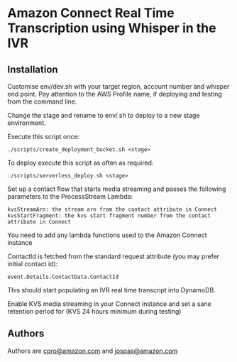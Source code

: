 # Amazon Connect Real Time Transcription using Whisper in the IVR

## Installation

Customise env/dev.sh with your target region, account number and whisper end point. Pay attention to the AWS Profile name, if deploying and testing from the command line.

Change the stage and rename to env/<stage>.sh to deploy to a new stage environment.

Execute this script once:

    ./scripts/create_deployment_bucket.sh <stage>

To deploy execute this script as often as required:

    ./scripts/serverless_deploy.sh <stage>

Set up a contact flow that starts media streaming and passes the following parameters to the ProcessStream Lambda:

    kvsStreamArn: the stream arn from the contact attribute in Connect
    kvsStartFragment: the kvs start fragment number from the contact attribute in Connect

You need to add any lambda functions used to the Amazon Connect instance

ContactId is fetched from the standard request attribute (you may prefer initial contact id):

    event.Details.ContactData.ContactId

This should start populating an IVR real time transcript into DynamoDB.

Enable KVS media streaming in your Connect instance and set a sane retention period for (KVS 24 hours minimum during testing)

## Authors

Authors are cpro@amazon.com and jospas@amazon.com
